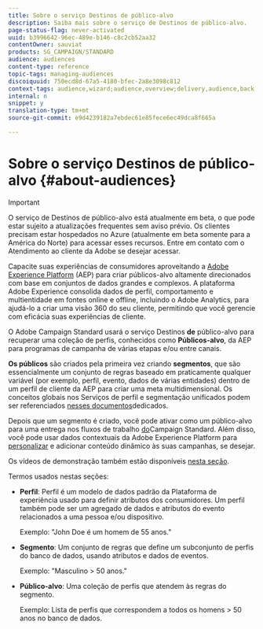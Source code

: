 ```yaml
---
title: Sobre o serviço Destinos de público-alvo
description: Saiba mais sobre o serviço de Destinos de público-alvo.
page-status-flag: never-activated
uuid: b3996642-96ec-489e-b146-c8c2cb52aa32
contentOwner: sauviat
products: SG_CAMPAIGN/STANDARD
audience: audiences
content-type: reference
topic-tags: managing-audiences
discoiquuid: 750ecd8d-67a5-4180-bfec-2a8e3098c812
context-tags: audience,wizard;audience,overview;delivery,audience,back
internal: n
snippet: y
translation-type: tm+mt
source-git-commit: e9d4239182a7ebdec61e85fece6ec49dca8f665a

---
```



# Sobre o serviço Destinos de público-alvo {#about-audiences}

>[!IMPORTANT]
>
>O serviço de Destinos de público-alvo está atualmente em beta, o que pode estar sujeito a atualizações frequentes sem aviso prévio. Os clientes precisam estar hospedados no Azure (atualmente em beta somente para a América do Norte) para acessar esses recursos. Entre em contato com o Atendimento ao cliente da Adobe se desejar acessar.

Capacite suas experiências de consumidores aproveitando a [Adobe Experience Platform](https://www.adobe.io/apis/experienceplatform/home.html) (AEP) para criar públicos-alvo altamente direcionados com base em conjuntos de dados grandes e complexos. A plataforma Adobe Experience consolida dados de perfil, comportamento e multientidade em fontes online e offline, incluindo o Adobe Analytics, para ajudá-lo a criar uma visão 360 do seu cliente, permitindo que você gerencie com eficácia suas experiências de cliente.

O Adobe Campaign Standard usará o serviço Destinos **de** público-alvo para recuperar uma coleção de perfis, conhecidos como **Públicos-alvo**, da AEP para programas de campanha de várias etapas e/ou entre canais.

**Os públicos** são criados pela primeira vez criando **segmentos**, que são essencialmente um conjunto de regras baseado em praticamente qualquer variável (por exemplo, perfil, evento, dados de várias entidades) dentro de um perfil de cliente da AEP para criar uma meta multidimensional. Os conceitos globais nos Serviços de perfil e segmentação unificados podem ser referenciados [nesses documentos](https://www.adobe.io/apis/experienceplatform/home/profile-identity-segmentation.html)dedicados.

Depois que um segmento é criado, você pode ativar como um público-alvo para uma entrega nos fluxos de trabalho [do](../../automating/using/aep-targeting-audiences.md)Campaign Standard. Além disso, você pode usar dados contextuais da Adobe Experience Platform para [personalizar](../../automating/using/aep-personalizing-campaigns.md) e adicionar conteúdo dinâmico às suas campanhas, se desejar.

Os vídeos de demonstração também estão disponíveis [nesta seção](https://docs.adobe.com/content/help/en/campaign-learn/campaign-standard-tutorials/profiles-and-audiences/audience-destinations/audience-destinations-overview.html).

Termos usados nestas seções:

* **Perfil**: Perfil é um modelo de dados padrão da Plataforma de experiência usado para definir atributos dos consumidores. Um perfil também pode ser um agregado de dados e atributos do evento relacionados a uma pessoa e/ou dispositivo.

   Exemplo: &quot;John Doe é um homem de 55 anos.&quot;

* **Segmento**: Um conjunto de regras que define um subconjunto de perfis do banco de dados, usando atributos e dados de eventos.

   Exemplo: &quot;Masculino > 50 anos.&quot;

* **Público-alvo**: Uma coleção de perfis que atendem às regras do segmento.

   Exemplo: Lista de perfis que correspondem a todos os homens > 50 anos no banco de dados.
